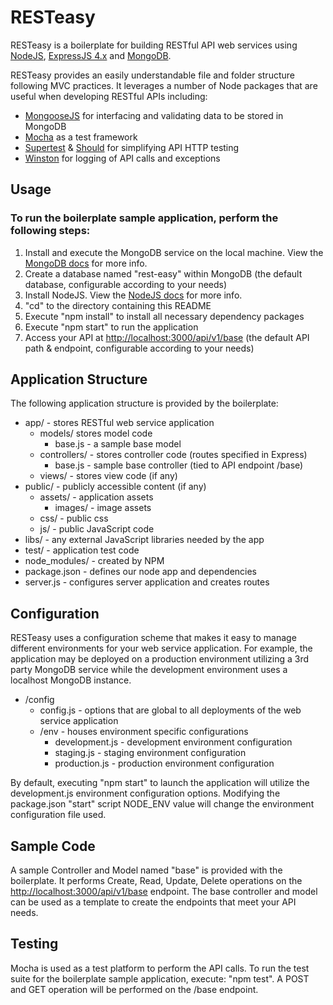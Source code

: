 # RESTeasy

RESTeasy is a boilerplate for building RESTful API web services using [NodeJS](http://nodejs.org/), 
[ExpressJS 4.x](http://expressjs.com/) and [MongoDB](http://www.mongodb.org/).

RESTeasy provides an easily understandable file and folder structure following MVC practices.
It leverages a number of Node packages that are useful when developing RESTful APIs including:

* [MongooseJS](http://mongoosejs.com/) for interfacing and validating data to be stored in MongoDB
* [Mocha](http://visionmedia.github.io/mocha/) as a test framework
* [Supertest](https://github.com/visionmedia/supertest) & [Should](https://github.com/visionmedia/should.js/) for simplifying API HTTP testing
* [Winston](https://github.com/flatiron/winston) for logging of API calls and exceptions

## Usage

### To run the boilerplate sample application, perform the following steps:

1. Install and execute the MongoDB service on the local machine. View the [MongoDB docs](http://docs.mongodb.org/manual/) for more info.
2. Create a database named "rest-easy" within MongoDB (the default database, configurable according to your needs)
3. Install NodeJS. View the [NodeJS docs](http://nodejs.org/documentation/) for more info.
4. "cd" to the directory containing this README
5. Execute "npm install" to install all necessary dependency packages
6. Execute "npm start" to run the application
7. Access your API at [http://localhost:3000/api/v1/base](http://localhost:3000/api/v1/base) (the default API path & endpoint, configurable according to your needs)

## Application Structure

The following application structure is provided by the boilerplate:

* app/ - stores RESTful web service application
  * models/ stores model code
    * base.js - a sample base model
  * controllers/ - stores controller code (routes specified in Express)
    * base.js - sample base controller (tied to API endpoint /base)
  * views/ - stores view code (if any)
* public/ - publicly accessible content (if any)
  * assets/ - application assets
    * images/ - image assets
  * css/ - public css
  * js/ - public JavaScript code
* libs/ - any external JavaScript libraries needed by the app
* test/ - application test code
* node_modules/ - created by NPM
* package.json - defines our node app and dependencies
* server.js - configures server application and creates routes

## Configuration

RESTeasy uses a configuration scheme that makes it easy to manage different environments for your web
service application. For example, the application may be deployed on a production environment utilizing
a 3rd party MongoDB service while the development environment uses a localhost MongoDB instance.

* /config
  * config.js - options that are global to all deployments of the web service application
  * /env - houses environment specific configurations
    * development.js - development environment configuration
    * staging.js - staging environment configuration
    * production.js - production environment configuration

By default, executing "npm start" to launch the application will utilize the development.js environment
configuration options. Modifying the package.json "start" script NODE_ENV value will change the
environment configuration file used.

## Sample Code

A sample Controller and Model named "base" is provided with the boilerplate. It performs Create,
Read, Update, Delete operations on the [http://localhost:3000/api/v1/base](http://localhost:3000/api/v1/base) endpoint. The base controller
and model can be used as a template to create the endpoints that meet your API needs.

## Testing

Mocha is used as a test platform to perform the API calls.
To run the test suite for the boilerplate sample application, execute: "npm test".
A POST and GET operation will be performed on the /base endpoint.
